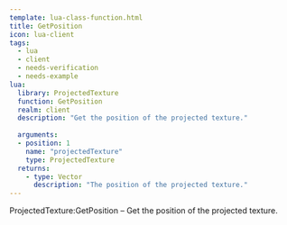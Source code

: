 ```yaml
---
template: lua-class-function.html
title: GetPosition
icon: lua-client
tags:
  - lua
  - client
  - needs-verification
  - needs-example
lua:
  library: ProjectedTexture
  function: GetPosition
  realm: client
  description: "Get the position of the projected texture."
  
  arguments:
  - position: 1
    name: "projectedTexture"
    type: ProjectedTexture
  returns:
    - type: Vector
      description: "The position of the projected texture."
---
```


<div class="lua__search__keywords">
ProjectedTexture:GetPosition &#x2013; Get the position of the projected texture.
</div>
